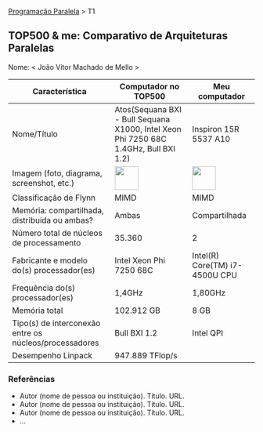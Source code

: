 [Programação Paralela](https://github.com/AndreaInfUFSM/elc139-2018a) > T1

TOP500 & me: Comparativo de Arquiteturas Paralelas
--------------------------------------------------

Nome: < João Vitor Machado de Mello >

| Característica                                            | Computador no TOP500  | Meu computador  |
| --------------------------------------------------------- | --------------------- | --------------- |
| Nome/Título                                               | Atos(Sequana BXI - Bull Sequana X1000, Intel Xeon Phi 7250 68C 1.4GHz, Bull BXI 1.2)                      |    Inspiron 15R 5537 A10             |
| Imagem (foto, diagrama, screenshot, etc.)                 | <img src="https://insidehpc.com/wp-content/uploads/2016/04/sequana-cell.jpg" width="48"> | <img src="https://www.notebookcheck.info/uploads/tx_nbc2/laptop-inspiron-15r-5537-pdp-1.jpg" width="48">|
| Classificação de Flynn                                    |           MIMD            |            MIMD     |
| Memória: compartilhada, distribuída ou ambas?             |            Ambas           |         Compartilhada        |
| Número total de núcleos de processamento                  |           	35.360             |        2           |
| Fabricante e modelo do(s) processador(es)                 |              Intel Xeon Phi 7250 68C         |    Intel(R) Core(TM) i7-4500U CPU             |
| Frequência do(s) processador(es)                          |          1,4GHz             |        1,80GHz          |
| Memória total                                             |            102.912 GB           |       8 GB          |
| Tipo(s) de interconexão entre os núcleos/processadores    |             Bull BXI 1.2          |      Intel QPI           |
| Desempenho Linpack                                        |            947.889 TFlop/s           |                 |

### Referências
- Autor (nome de pessoa ou instituição). Título. URL.
- Autor (nome de pessoa ou instituição). Título. URL.
- Autor (nome de pessoa ou instituição). Título. URL.
- ...
